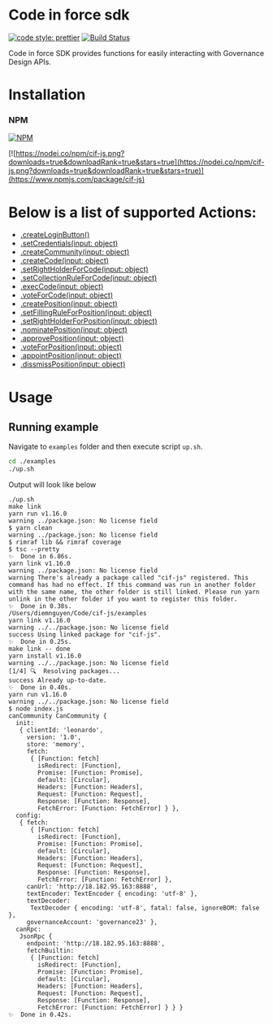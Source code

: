 # Code in force sdk

[![code style: prettier](https://img.shields.io/badge/code_style-prettier-ff69b4.svg?style=flat-square)](https://github.com/prettier/prettier)
[![Build Status](https://travis-ci.org/canfoundation/cif-js.svg?branch=master)](https://travis-ci.org/canfoundation/cif-js)

Code in force SDK provides functions for easily interacting with Governance Design APIs.

# Installation

### NPM

[![NPM](https://img.shields.io/npm/v/cif-js.svg)](https://www.npmjs.org/package/cif-js)

[![https://nodei.co/npm/cif-js.png?downloads=true&downloadRank=true&stars=true](https://nodei.co/npm/cif-js.png?downloads=true&downloadRank=true&stars=true)](https://www.npmjs.com/package/cif-js)

# Below is a list of supported Actions:

- [.createLoginButton()](http://git.baikal.io/can/cif-js/blob/canary/docs/cif-sdk.md#canCommunity.initLoginButton)
- [.setCredentials(input: object)](http://git.baikal.io/can/cif-js/blob/canary/docs/cif-sdk.md#canCommunity.setCredentials)
- [.createCommunity(input: object)](http://git.baikal.io/can/cif-js/blob/canary/docs/cif-sdk.md#canCommunity.createCommunity)
- [.createCode(input: object)](http://git.baikal.io/can/cif-js/blob/canary/docs/cif-sdk.md#canCommunity.execCode)
- [.setRightHolderForCode(input: object)](http://git.baikal.io/can/cif-js/blob/canary/docs/cif-sdk.md#canCommunity.setRightHolderForCode)
- [.setCollectionRuleForCode(input: object)](http://git.baikal.io/can/cif-js/blob/canary/docs/cif-sdk.md#canCommunity.setCollectionRuleForCode)
- [.execCode(input: object)](http://git.baikal.io/can/cif-js/blob/canary/docs/cif-sdk.md#canCommunity.execCode)
- [.voteForCode(input: object)](http://git.baikal.io/can/cif-js/blob/canary/docs/cif-sdk.md#canCommunity.voteForCode)
- [.createPosition(input: object)](http://git.baikal.io/can/cif-js/blob/canary/docs/cif-sdk.md#canCommunity.createPosition)
- [.setFillingRuleForPosition(input: object)](http://git.baikal.io/can/cif-js/blob/canary/docs/cif-sdk.md#canCommunity.setFillingRuleForPosition)
- [.setRightHolderForPosition(input: object)](http://git.baikal.io/can/cif-js/blob/canary/docs/cif-sdk.md#canCommunity.setRightHolderForPosition)
- [.nominatePosition(input: object)](http://git.baikal.io/can/cif-js/blob/canary/docs/cif-sdk.md#canCommunity.nominatePosition)
- [.approvePosition(input: object)](http://git.baikal.io/can/cif-js/blob/canary/docs/cif-sdk.md#canCommunity.approvePosition)
- [.voteForPosition(input: object)](http://git.baikal.io/can/cif-js/blob/canary/docs/cif-sdk.md#canCommunity.voteForPosition)
- [.appointPosition(input: object)](http://git.baikal.io/can/cif-js/blob/canary/docs/cif-sdk.md#canCommunity.appointPosition)
- [.dissmissPosition(input: object)](http://git.baikal.io/can/cif-js/blob/canary/docs/cif-sdk.md#canCommunity.dissmissPosition)

# Usage

## Running example

Navigate to `examples` folder and then execute script `up.sh`.

```bash
cd ./examples
./up.sh
```

Output will look like below

```text
./up.sh
make link
yarn run v1.16.0
warning ../package.json: No license field
$ yarn clean
warning ../package.json: No license field
$ rimraf lib && rimraf coverage
$ tsc --pretty
✨  Done in 6.86s.
yarn link v1.16.0
warning ../package.json: No license field
warning There's already a package called "cif-js" registered. This command has had no effect. If this command was run in another folder with the same name, the other folder is still linked. Please run yarn unlink in the other folder if you want to register this folder.
✨  Done in 0.38s.
/Users/diemnguyen/Code/cif-js/examples
yarn link v1.16.0
warning ../../package.json: No license field
success Using linked package for "cif-js".
✨  Done in 0.25s.
make link -- done
yarn install v1.16.0
warning ../../package.json: No license field
[1/4] 🔍  Resolving packages...
success Already up-to-date.
✨  Done in 0.40s.
yarn run v1.16.0
warning ../../package.json: No license field
$ node index.js
canCommunity CanCommunity {
  init:
   { clientId: 'leonardo',
     version: '1.0',
     store: 'memory',
     fetch:
      { [Function: fetch]
        isRedirect: [Function],
        Promise: [Function: Promise],
        default: [Circular],
        Headers: [Function: Headers],
        Request: [Function: Request],
        Response: [Function: Response],
        FetchError: [Function: FetchError] } },
  config:
   { fetch:
      { [Function: fetch]
        isRedirect: [Function],
        Promise: [Function: Promise],
        default: [Circular],
        Headers: [Function: Headers],
        Request: [Function: Request],
        Response: [Function: Response],
        FetchError: [Function: FetchError] },
     canUrl: 'http://18.182.95.163:8888',
     textEncoder: TextEncoder { encoding: 'utf-8' },
     textDecoder:
      TextDecoder { encoding: 'utf-8', fatal: false, ignoreBOM: false },
     governanceAccount: 'governance23' },
  canRpc:
   JsonRpc {
     endpoint: 'http://18.182.95.163:8888',
     fetchBuiltin:
      { [Function: fetch]
        isRedirect: [Function],
        Promise: [Function: Promise],
        default: [Circular],
        Headers: [Function: Headers],
        Request: [Function: Request],
        Response: [Function: Response],
        FetchError: [Function: FetchError] } } }
✨  Done in 0.42s.
```

